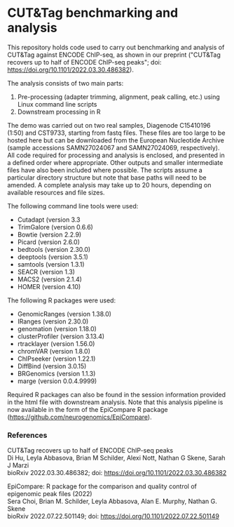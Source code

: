 # CUT&Tag benchmarking and analysis

This repository holds code used to carry out benchmarking and analysis of CUT&Tag against ENCODE ChIP-seq, as shown in our preprint ("CUT&Tag recovers up to half of ENCODE ChIP-seq peaks"; doi: https://doi.org/10.1101/2022.03.30.486382).  

The analysis consists of two main parts:
1) Pre-processing (adapter trimming, alignment, peak calling, etc.) using Linux command line scripts
2) Downstream processing in R

The demo was carried out on two real samples, Diagenode C15410196 (1:50) and CST9733, starting from fastq files. These files are too large to be hosted here but can be downloaded from the European Nucleotide Archive (sample accessions SAMN27024067 and SAMN27024069, respectively). All code required for processing and analysis is enclosed, and presented in a defined order where appropriate. Other outputs and smaller intermediate files have also been included where possible. The scripts assume a particular directory structure but note that base paths will need to be amended. A complete analysis may take up to 20 hours, depending on available resources and file sizes.  


The following command line tools were used:

- Cutadapt (version 3.3
- TrimGalore (version 0.6.6)
- Bowtie (version 2.2.9)
- Picard (version 2.6.0)
- bedtools (version 2.30.0)
- deeptools (version 3.5.1)
- samtools (version 1.3.1)
- SEACR (version 1.3)
- MACS2 (version 2.1.4)
- HOMER (version 4.10)


The following R packages were used:

- GenomicRanges (version 1.38.0)
- IRanges (version 2.30.0)
- genomation (version 1.18.0)
- clusterProfiler (version 3.13.4)
- rtracklayer (version 1.56.0)
- chromVAR (version 1.8.0)
- ChIPseeker (version 1.22.1)
- DiffBind (version 3.0.15)
- BRGenomics (version 1.1.3)
- marge (version 0.0.4.9999)

Required R packages can also be found in the session information provided in the html file with downstream analysis. Note that this analysis pipeline is now available in the form of the EpiCompare R package (https://github.com/neurogenomics/EpiCompare).


### References

CUT&Tag recovers up to half of ENCODE ChIP-seq peaks  
Di Hu, Leyla Abbasova, Brian M Schilder, Alexi Nott, Nathan G Skene, Sarah J Marzi  
bioRxiv 2022.03.30.486382; doi: https://doi.org/10.1101/2022.03.30.486382  
  
EpiCompare: R package for the comparison and quality control of epigenomic peak files (2022)  
Sera Choi, Brian M. Schilder, Leyla Abbasova, Alan E. Murphy, Nathan G. Skene  
bioRxiv 2022.07.22.501149; doi: https://doi.org/10.1101/2022.07.22.501149  

